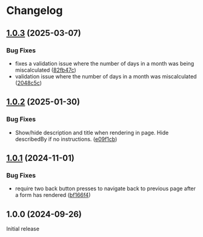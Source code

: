 # Changelog

## [1.0.3](https://github.com/contensis/contensis-forms/compare/@contensis/forms-v1.0.2...@contensis/forms-v1.0.3) (2025-03-07)


### Bug Fixes

* fixes a validation issue where the number of days in a month was being miscalculated ([82fb47c](https://github.com/contensis/contensis-forms/commit/82fb47c9441359457ad507619400aad9003ef22d))
* validation issue where the number of days in a month was miscalculated ([2048c5c](https://github.com/contensis/contensis-forms/commit/2048c5c592eb5243a3e4ef2eeea61649ccf96756))

## [1.0.2](https://github.com/contensis/contensis-forms/compare/@contensis/forms-v1.0.1...@contensis/forms-v1.0.2) (2025-01-30)


### Bug Fixes

* Show/hide description and title when rendering in page. Hide describedBy if no instructions. ([e09f1cb](https://github.com/contensis/contensis-forms/commit/e09f1cb884a100bb7040f2ebb50a36753c5daaec))

## [1.0.1](https://github.com/contensis/contensis-forms/compare/@contensis/forms-v1.0.0...@contensis/forms-v1.0.1) (2024-11-01)


### Bug Fixes

* require two back button presses to navigate back to previous page after a form has rendered ([bf166f4](https://github.com/contensis/contensis-forms/commit/bf166f455a10259e32363c70af4ee4aafcc60a1b))

## 1.0.0 (2024-09-26)

Initial release
